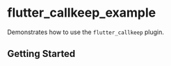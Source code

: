 # flutter_callkeep_example

Demonstrates how to use the `flutter_callkeep` plugin.

## Getting Started
